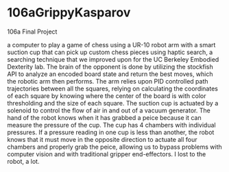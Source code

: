 # 106aGrippyKasparov
106a Final Project

a computer to play a game of chess using a UR-10 robot arm with a smart suction cup that can pick up custom chess pieces using haptic search, a searching technique that we improved upon for the UC Berkeley Embodied Dexterity lab.
The brain of the opponent is done by utilizing the stockfish API to analyze an encoded board state and return the best moves, which the robotic arm then performs. The arm relies upon PID controlled path trajectories between all the squares, relying on calculating the coordinates of each square by knowing where the center of the board is with color thresholding and the size of each square. The suction cup is actuated by a solenoid to control the flow of air in and out of a vacuum generator. The hand of the robot knows when it has grabbed a peice because it can measure the pressure of the cup. The cup has 4 chambers with individual pressures. If a pressure reading in one cup is less than another, the robot knows that it must move in the opposite direction to actuate all four chambers and properly grab the peice, allowing us to bypass problems with computer vision and with traditional gripper end-effectors. I lost to the robot, a lot.
